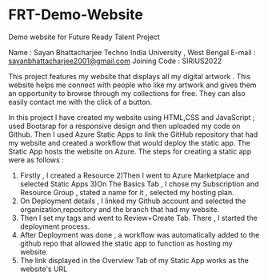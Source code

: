 # FRT-Demo-Website
Demo website for Future Ready Talent Project

Name : Sayan Bhattacharjee
Techno India University , West Bengal
E-mail : sayanbhattacharjee2001@gmail.com
Joining Code : SIRIUS2022

This project features my website that displays all my digital artwork . This website helps me connect with people who like my artwork and gives them an opportunity to browse through my collections for free. They can also easily contact me with the click of a button.

In this project I have created my website using HTML,CSS and JavaScript ; used Bootsrap for a responsive design and then uploaded my code on Github. Then I used Azure Static Apps to link the GitHub repository that had my website and created a workflow that would deploy the static app. The Static App hosts the website on Azure. The steps for creating a static app were as follows : 

1) Firstly , I created a Resource 
2)Then I went to Azure Marketplace and selected Static Apps 
3)On The Basics Tab , I chose my Subscription and Resource Group , stated a name for it , selected my hosting plan. 
4) On Deployment details , I linked my Github account and selected the organization,repository and the branch that had my website. 
5) Then I set my tags and went to Review+Create Tab. There , I started the deployment process. 
6) After Deployment was done , a workflow was automatically added to the github repo that allowed the static app to function as hosting my website. 
7) The link displayed in the Overview Tab of my Static App works as the website's URL
